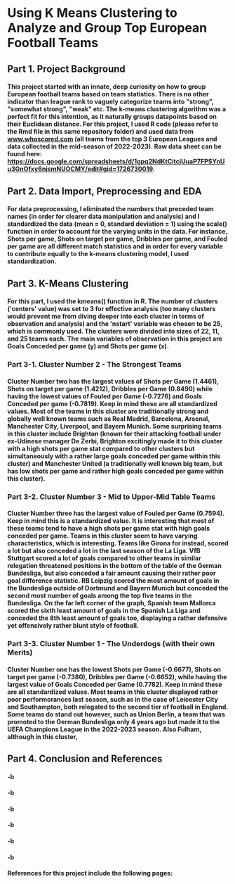 # Using K Means Clustering to Analyze and Group Top European Football Teams

## Part 1. Project Background

#### This project started with an innate, deep curiosity on how to group European football teams based on team statistics. There is no other indicator than league rank to vaguely categorize teams into "strong", "somewhat strong", "weak" etc. The k-means clustering algorithm was a perfect fit for this intention, as it naturally groups datapoints based on their Euclidean distance. For this project, I used R code (please refer to the Rmd file in this same repository folder) and used data from www.whoscored.com (all teams from the top 3 European Leagues and data collected in the mid-season of 2022-2023). Raw data sheet can be found here: https://docs.google.com/spreadsheets/d/1gpq2NdKtCitcjUuaP7FPSYnUu3GnOfxy6njsmNUOCMY/edit#gid=1726730019.

## Part 2. Data Import, Preprocessing and EDA

#### For data preprocessing, I eliminated the numbers that preceded team names (in order for clearer data manipulation and analysis) and I standardized the data (mean = 0, standard deviation = 1) using the scale() function in order to account for the varying units in the data. For instance, Shots per game, Shots on target per game, Dribbles per game, and Fouled per game are all different match statistics and in order for every variable to contribute equally to the k-means clustering model, I used standardization.

## Part 3. K-Means Clustering

#### For this part, I used the kmeans() function in R. The number of clusters ('centers' value) was set to 3 for effective analysis (too many clusters would prevent me from diving deeper into each cluster in terms of observation and analysis) and the 'nstart' variable was chosen to be 25, which is commonly used. The clusters were divided into sizes of 22, 11, and 25 teams each. The main variables of observation in this project are Goals Conceded per game (y) and Shots per game (x). 

### Part 3-1. Cluster Number 2 - The Strongest Teams

#### Cluster Number two has the largest values of Shots per Game (1.4461), Shots on target per game (1.4212), Dribbles per Game (0.8490) while having the lowest values of Fouled per Game (-0.7276) and Goals Conceded per game (-0.7819). Keep in mind these are all standardized values. Most of the teams in this cluster are traditionally strong and globally well known teams such as Real Madrid, Barcelona, Arsenal, Manchester City, Liverpool, and Bayern Munich. Some surprising teams in this cluster include Brighton (known for their attacking football under ex-Udinese manager De Zerbi, Brighton excitingly made it to this cluster with a high shots per game stat compared to other clusters but simultaneously with a rather large goals conceded per game within this cluster) and Manchester United (a traditionally well known big team, but has low shots per game and rather high goals conceded per game within this cluster).

### Part 3-2. Cluster Number 3 - Mid to Upper-Mid Table Teams

#### Cluster Number three has the largest value of Fouled per Game (0.7594). Keep in mind this is a standardized value. It is interesting that most of these teams tend to have a high shots per game stat with high goals conceded per game. Teams in this cluster seem to have varying characteristics, which is interesting. Teams like Girona for instead, scored a lot but also conceded a lot in the last season of the La Liga. VfB Stuttgart scored a lot of goals compared to other teams in similar relegation threatened positions in the bottom of the table of the German Bundesliga, but also conceded a fair amount causing their rather poor goal difference statistic. RB Leipzig scored the most amount of goals in the Bundesliga outside of Dortmund and Bayern Munich but conceded the second most number of goals among the top five teams in the Bundesliga. On the far left corner of the graph, Spanish team Mallorca scored the sixth least amount of goals in the Spanish La Liga and conceded the 8th least amount of goals too, displaying a rather defensive yet offensively rather blunt style of football. 

### Part 3-3. Cluster Number 1 - The Underdogs (with their own Merits)

#### Cluster Number one has the lowest Shots per Game (-0.6677), Shots on target per game (-0.7380), Dribbles per Game (-0.6652), while having the largest value of Goals Conceded per Game (0.7782). Keep in mind these are all standardized values. Most teams in this cluster displayed rather poor performorances last season, such as in the case of Leicester City and Southampton, both relegated to the second tier of football in England. Some teams do stand out however, such as Union Berlin, a team that was promoted to the German Bundesliga only 4 years ago but made it to the UEFA Champions League in the 2022-2023 season. Also Fulham, although in this cluster, 

## Part 4. Conclusion and References

#### -b
#### -b
#### -b
#### -b
#### -b
#### -b

#### References for this project include the following pages:
